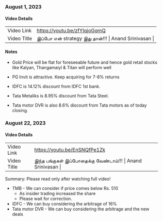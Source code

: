 ### August 1, 2023

#### Video Details
| | |
|---|---|
| Video Link | https://youtu.be/zfYIqjoGqmQ
| Video Title | இப்போ என் strategy இது தான்!!! \| Anand Srinivasan \| 

#### Notes

- Gold Price will be flat for foreseeable future and hence gold retail stocks like Kalyan, Thangamaiyl & Titan will perform well

- PG Invit is attractive. Keep acquiring for 7-8% returns

- IDFC is 14.12% discount from IDFC 1st bank.

- Tata Metaliks is 8.95% discount from Tata Steel.

- Tata motor DVR is also 8.6% discount from Tata motors as of today closing.



### August 22, 2023


#### Video Details
| | |
|---|---|
| Video Link | https://youtu.be/EnSNQfPe1Zk
| Video Title |  இந்த பங்குகள் இப்போதைக்கு வேண்டாம்!!! \| Anand Srinivasan \| 

Summary:
Please read only after watching full video!

- TMB - We can consider if price comes below Rs. 510
  - As insider trading increased the share
  - Please wait for  correction.
- IDFC - We can buy considering the arbitrage of 16%
- Tata motor DVR - We can buy considering the arbitrage and the new deals
